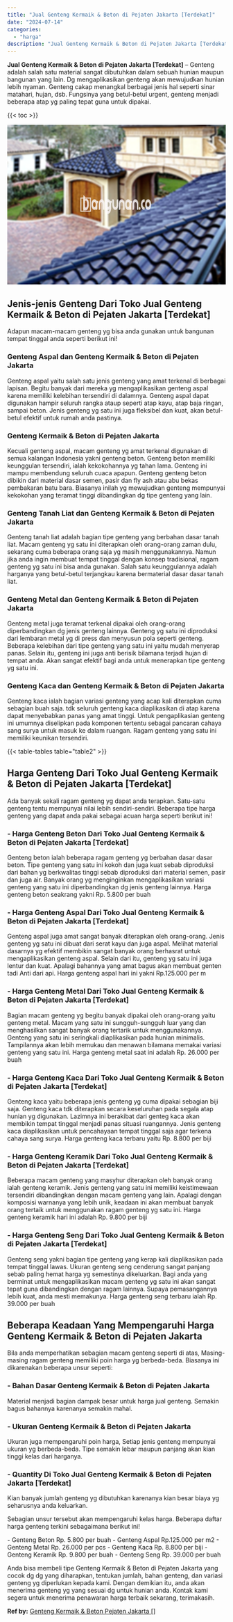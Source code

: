 ```yaml
---
title: "Jual Genteng Kermaik & Beton di Pejaten Jakarta [Terdekat]"
date: "2024-07-14"
categories: 
  - "harga"
description: "Jual Genteng Kermaik & Beton di Pejaten Jakarta [Terdekat]. Anda bisa membeli tipe Genteng Kermaik & Beton di Pejaten Jakarta yang cocok dg dg yang diharapka..."
---
```


**Jual Genteng Kermaik & Beton di Pejaten Jakarta \[Terdekat\]** – Genteng adalah salah satu material sangat dibutuhkan dalam sebuah hunian maupun bangunan yang lain. Dg mengaplikasikan genteng akan mewujudkan hunian lebih nyaman. Genteng cakap menangkal berbagai jenis hal seperti sinar matahari, hujan, dsb. Fungsinya yang betul-betul urgent, genteng menjadi beberapa atap yg paling tepat guna untuk dipakai.

{{< toc >}}

![Jual Genteng Kermaik & Beton di Pejaten Jakarta [Terdekat]](/images/genteng-minimalis-murah21.png)

## Jenis-jenis Genteng Dari Toko Jual Genteng Kermaik & Beton di Pejaten Jakarta \[Terdekat\]

Adapun macam-macam genteng yg bisa anda gunakan untuk bangunan tempat tinggal anda seperti berikut ini!

### Genteng Aspal dan Genteng Kermaik & Beton di Pejaten Jakarta

Genteng aspal yaitu salah satu jenis genteng yang amat terkenal di berbagai lapisan. Begitu banyak dari mereka yg mengaplikasikan genteng aspal karena memiliki kelebihan tersendiri di dalamnya. Genteng aspal dapat digunakan hampir seluruh rangka ataup seperti atap kayu, atap baja ringan, sampai beton. Jenis genteng yg satu ini juga fleksibel dan kuat, akan betul-betul efektif untuk rumah anda pastinya.

### Genteng Kermaik & Beton di Pejaten Jakarta

Kecuali genteng aspal, macam genteng yg amat terkenal digunakan di semua kalangan Indonesia yakni genteng beton. Genteng beton memiliki keunggulan tersendiri, ialah kekokohannya yg tahan lama. Genteng ini mampu membendung seluruh cuaca apapun. Genteng genteng beton dibikin dari material dasar semen, pasir dan fly ash atau abu bekas pembakaran batu bara. Biasanya inilah yg mewujudkan genteng mempunyai kekokohan yang teramat tinggi dibandingkan dg tipe genteng yang lain.

### Genteng Tanah Liat dan Genteng Kermaik & Beton di Pejaten Jakarta

Genteng tanah liat adalah bagian tipe genteng yang berbahan dasar tanah liat. Macam genteng yg satu ini diterapkan oleh orang-orang zaman dulu, sekarang cuma beberapa orang saja yg masih menggunakannya. Namun jika anda ingin membuat tempat tinggal dengan konsep tradisional, ragam genteng yg satu ini bisa anda gunakan. Salah satu keunggulannya adalah harganya yang betul-betul terjangkau karena bermaterial dasar dasar tanah liat.

### Genteng Metal dan Genteng Kermaik & Beton di Pejaten Jakarta

Genteng metal juga teramat terkenal dipakai oleh orang-orang diperbandingkan dg jenis genteng lainnya. Genteng yg satu ini diproduksi dari lembaran metal yg di press dan menyusun pola seperti genteng. Beberapa kelebihan dari tipe genteng yang satu ini yaitu mudah menyerap panas. Selain itu, genteng ini juga anti berisik bilamana terjadi hujan di tempat anda. Akan sangat efektif bagi anda untuk menerapkan tipe genteng yg satu ini.

### Genteng Kaca dan Genteng Kermaik & Beton di Pejaten Jakarta

Genteng kaca ialah bagian variasi genteng yang acap kali diterapkan cuma sebagian buah saja. tdk seluruh genteng kaca diaplikasikan di atap karena dapat menyebabkan panas yang amat tinggi. Untuk pengaplikasian genteng ini umumnya diselipkan pada komponen tertentu sebagai pancaran cahaya sang surya untuk masuk ke dalam ruangan. Ragam genteng yang satu ini memiliki keunikan tersendiri.

{{< table-tables table="table2" >}}

## Harga Genteng Dari Toko Jual Genteng Kermaik & Beton di Pejaten Jakarta \[Terdekat\]

Ada banyak sekali ragam genteng yg dapat anda terapkan. Satu-satu genteng tentu mempunyai nilai lebih sendiri-sendiri. Beberapa tipe harga genteng yang dapat anda pakai sebagai acuan harga seperti berikut ini!

### \- Harga Genteng Beton Dari Toko Jual Genteng Kermaik & Beton di Pejaten Jakarta \[Terdekat\]

Genteng beton ialah beberapa ragam genteng yg berbahan dasar dasar beton. Tipe genteng yang satu ini kokoh dan juga kuat sebab diproduksi dari bahan yg berkwalitas tinggi sebab diproduksi dari material semen, pasir dan juga air. Banyak orang yg menginginkan mengaplikasikan variasi genteng yang satu ini diperbandingkan dg jenis genteng lainnya. Harga genteng beton seakrang yakni Rp. 5.800 per buah

### \- Harga Genteng Aspal Dari Toko Jual Genteng Kermaik & Beton di Pejaten Jakarta \[Terdekat\]

Genteng aspal juga amat sangat banyak diterapkan oleh orang-orang. Jenis genteng yg satu ini dibuat dari serat kayu dan juga aspal. Melihat material dasarnya yg efektif membikin sangat banyak orang berhasrat untuk mengaplikasikan genteng aspal. Selain dari itu, genteng yg satu ini juga lentur dan kuat. Apalagi bahannya yang amat bagus akan membuat genten tadi Anti dari api. Harga genteng aspal hari ini yakni Rp.125.000 per m

### \- Harga Genteng Metal Dari Toko Jual Genteng Kermaik & Beton di Pejaten Jakarta \[Terdekat\]

Bagian macam genteng yg begitu banyak dipakai oleh orang-orang yaitu genteng metal. Macam yang satu ini sungguh-sungguh luar yang dan menghasilkan sangat banyak orang tertarik untuk menggunakannya. Genteng yang satu ini seringkali diaplikasikan pada hunian minimalis. Tampilannya akan lebih memukau dan menawan bilamana memakai variasi genteng yang satu ini. Harga genteng metal saat ini adalah Rp. 26.000 per buah

### \- Harga Genteng Kaca Dari Toko Jual Genteng Kermaik & Beton di Pejaten Jakarta \[Terdekat\]

Genteng kaca yaitu beberapa jenis genteng yg cuma dipakai sebagian biji saja. Genteng kaca tdk diterapkan secara keseluruhan pada segala atap hunian yg digunakan. Lazimnya ini berakibat dari genteg kaca akan membikin tempat tinggal menjadi panas situasi ruangannya. Jenis genteng kaca diaplikasikan untuk pencahayaan tempat tinggal saja agar terkena cahaya sang surya. Harga genteng kaca terbaru yaitu Rp. 8.800 per biji

### \- Harga Genteng Keramik Dari Toko Jual Genteng Kermaik & Beton di Pejaten Jakarta \[Terdekat\]

Beberapa macam genteng yang masyhur diterapkan oleh banyak orang ialah genteng keramik. Jenis genteng yang satu ini memiliki keistimewaan tersendiri dibandingkan dengan macam genteng yang lain. Apalagi dengan komposisi warnanya yang lebih unik, keadaan ini akan membuat banyak orang tertaik untuk menggunakan ragam genteng yg satu ini. Harga genteng keramik hari ini adalah Rp. 9.800 per biji

### \- Harga Genteng Seng Dari Toko Jual Genteng Kermaik & Beton di Pejaten Jakarta \[Terdekat\]

Genteng seng yakni bagian tipe genteng yang kerap kali diaplikasikan pada tempat tinggal lawas. Ukuran genteng seng cenderung sangat panjang sebab paling hemat harga yg semestinya dikeluarkan. Bagi anda yang berminat untuk mengaplikasikan macam genteng yg satu ini akan sangat tepat guna dibandingkan dengan ragam lainnya. Supaya pemasangannya lebih kuat, anda mesti memakunya. Harga genteng seng terbaru ialah Rp. 39.000 per buah

## Beberapa Keadaan Yang Mempengaruhi Harga Genteng Kermaik & Beton di Pejaten Jakarta

Bila anda memperhatikan sebagian macam genteng seperti di atas, Masing-masing ragam genteng memiliki poin harga yg berbeda-beda. Biasanya ini dikarenakan beberapa unsur seperti:

### \- Bahan Dasar Genteng Kermaik & Beton di Pejaten Jakarta

Material menjadi bagian dampak besar untuk harga jual genteng. Semakin bagus bahannya karenanya semakin mahal.

### \- Ukuran Genteng Kermaik & Beton di Pejaten Jakarta

Ukuran juga mempengaruhi poin harga, Setiap jenis genteng mempunyai ukuran yg berbeda-beda. Tipe semakin lebar maupun panjang akan kian tinggi kelas dari harganya.

### \- Quantity Di Toko Jual Genteng Kermaik & Beton di Pejaten Jakarta \[Terdekat\]

Kian banyak jumlah genteng yg dibutuhkan karenanya kian besar biaya yg seharusnya anda keluarkan.

Sebagian unsur tersebut akan mempengaruhi kelas harga. Beberapa daftar harga genteng terkini sebagaimana berikut ini!

\- Genteng Beton Rp. 5.800 per buah - Genteng Aspal Rp.125.000 per m2 - Genteng Metal Rp. 26.000 per pcs - Genteng Kaca Rp. 8.800 per biji - Genteng Keramik Rp. 9.800 per buah - Genteng Seng Rp. 39.000 per buah

Anda bisa membeli tipe Genteng Kermaik & Beton di Pejaten Jakarta yang cocok dg dg yang diharapkan, tentukan jumlah, bahan genteng, dan variasi genteng yg diperlukan kepada kami. Dengan demikian itu, anda akan menerima genteng yg yang sesuai dg untuk hunian anda. Kontak kami segera untuk menerima penawaran harga terbaik sekarang, terimakasih.

**Ref by:**  [Genteng Kermaik & Beton  Pejaten Jakarta []](https://id.wikipedia.org/wiki/Genteng)
